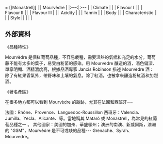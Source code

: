 = [[Monastrell]]
|  | Mourvèdre |
|:---:|:--- |
| Climate |  |
| Flavour I | |
| Flavour II |  | 
| Flavour III |  | 
| Acidity |  |
| Tannin |  |
| Body |  |
| Characteristic |  |
| Style|  |
|  |  |

外部資料
---
《品種特性》

Mourvèdre 是個紅葡萄品種，不容易栽種，需要溫熱的氣候和充足的水分，葡萄藤不能有太多的葉子，易受白粉菌的感染。用 Mourvèdre 釀造的酒，酒色偏深、單寧明顯、酒精濃度高，根據品酒專家 Jancis Robinson 描述 Mourvèdre 酒：除了有紅果香氣外，帶野味和土壤的氣息。除了紅酒，也被拿來釀造粉紅酒和加烈酒。

《著名產區》

在很多地方都可以看到 Mourvèdre 的蹤跡，尤其在法國和西班牙---

法國：Rhône、Provence、Languedoc-Roussillon
西班牙：Valencia、Jumilla、Yecla、Alicante、等。當地稱其 Mataró 或 Monastrell，為常見的紅葡萄品種之一 。
其他國家：美國的加州、華盛頓州；澳洲的南澳、新威爾斯，澳洲的 "GSM"，Mourvèdre 是不可或缺的品種--- Grenache、Syrah、Mourvedre。